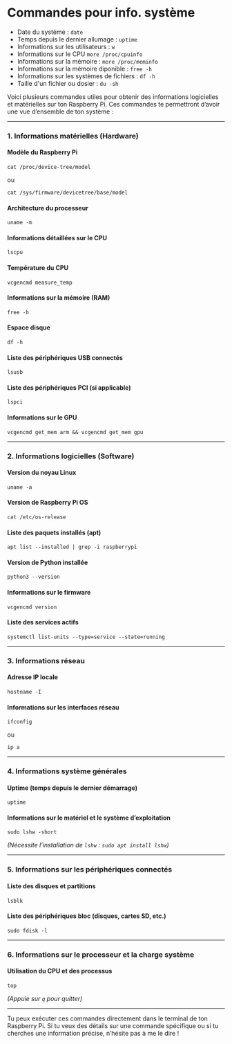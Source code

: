 # Commandes pour info. système

- Date du système : `date`
- Temps depuis le dernier allumage : `uptime`
- Informations sur les utilisateurs : `w`
- Informations sur le CPU `more /proc/cpuinfo`
- Informations sur la mémoire : `more /proc/meminfo`
- Informations sur la mémoire diponible : `free -h`
- Informations sur les systèmes de fichiers : `df -h`
- Taille d'un fichier ou dosier : `du -sh`

Voici plusieurs commandes utiles pour obtenir des informations logicielles et matérielles sur ton Raspberry Pi. Ces commandes te permettront d’avoir une vue d’ensemble de ton système :

------

### **1. Informations matérielles (Hardware)**

#### **Modèle du Raspberry Pi**

```
cat /proc/device-tree/model
```

ou

```
cat /sys/firmware/devicetree/base/model
```

#### **Architecture du processeur**

```
uname -m
```

#### **Informations détaillées sur le CPU**

```
lscpu
```

#### **Température du CPU**

```
vcgencmd measure_temp
```

#### **Informations sur la mémoire (RAM)**

```
free -h
```

#### **Espace disque**

```
df -h
```

#### **Liste des périphériques USB connectés**

```
lsusb
```

#### **Liste des périphériques PCI (si applicable)**

```
lspci
```

#### **Informations sur le GPU**

```
vcgencmd get_mem arm && vcgencmd get_mem gpu
```

------

### **2. Informations logicielles (Software)**

#### **Version du noyau Linux**

```
uname -a
```

#### **Version de Raspberry Pi OS**

```
cat /etc/os-release
```

#### **Liste des paquets installés (apt)**

```
apt list --installed | grep -i raspberrypi
```

#### **Version de Python installée**

```
python3 --version
```

#### **Informations sur le firmware**

```
vcgencmd version
```

#### **Liste des services actifs**

```
systemctl list-units --type=service --state=running
```

------

### **3. Informations réseau**

#### **Adresse IP locale**

```
hostname -I
```

#### **Informations sur les interfaces réseau**

```
ifconfig
```

ou

```
ip a
```

------

### **4. Informations système générales**

#### **Uptime (temps depuis le dernier démarrage)**

```
uptime
```

#### **Informations sur le matériel et le système d’exploitation**

```
sudo lshw -short
```

*(Nécessite l’installation de `lshw` : `sudo apt install lshw`)*

------

### **5. Informations sur les périphériques connectés**

#### **Liste des disques et partitions**

```
lsblk
```

#### **Liste des périphériques bloc (disques, cartes SD, etc.)**

```
sudo fdisk -l
```

------

### **6. Informations sur le processeur et la charge système**

#### **Utilisation du CPU et des processus**

```
top
```

*(Appuie sur `q` pour quitter)*

------

Tu peux exécuter ces commandes directement dans le terminal de ton Raspberry Pi. Si tu veux des détails sur une commande spécifique ou si tu cherches une information précise, n’hésite pas à me le dire !
